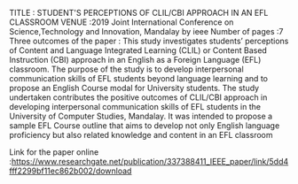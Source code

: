 TITLE : STUDENT'S PERCEPTIONS OF CLIL/CBI APPROACH IN AN EFL CLASSROOM
VENUE :2019 Joint International Conference on Science,Technology and Innovation, Mandalay by ieee
Number of pages :7
Three outcomes of the paper :
This study investigates students’ perceptions of Content and Language Integrated Learning (CLIL) or Content Based Instruction (CBI) approach in an English as a Foreign Language (EFL) classroom. The purpose of the study is to develop interpersonal communication skills of EFL students beyond language learning and to propose an English Course modal for University students. 
The study undertaken contributes the positive outcomes of CLIL/CBI approach in developing interpersonal communication skills of EFL students in the University of Computer Studies, Mandalay.
It was intended to propose a sample EFL Course outline that aims to develop not only English language proficiency but also related knowledge and content in an EFL classroom

Link for the paper online :https://www.researchgate.net/publication/337388411_IEEE_paper/link/5dd4fff2299bf11ec862b002/download

